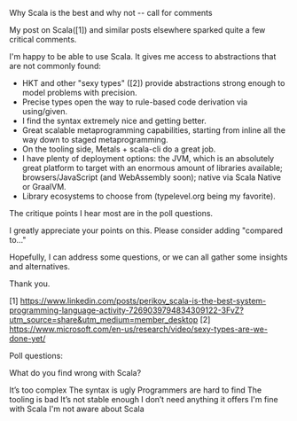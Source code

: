 Why Scala is the best and why not -- call for comments

My post on Scala([1]) and similar posts elsewhere sparked quite a few critical comments.

I'm happy to be able to use Scala. It gives me access to abstractions that are not commonly found:

- HKT and other "sexy types" ([2]) provide abstractions strong enough to model problems with precision.
- Precise types open the way to rule-based code derivation via using/given.
- I find the syntax extremely nice and getting better.
- Great scalable metaprogramming capabilities, starting from inline all the way down to staged metaprogramming.
- On the tooling side, Metals + scala-cli do a great job.
- I have plenty of deployment options: the JVM, which is an absolutely great platform to target with an enormous amount of libraries available; browsers/JavaScript (and WebAssembly soon); native via Scala Native or GraalVM.
- Library ecosystems to choose from (typelevel.org being my favorite).

The critique points I hear most are in the poll questions.

I greatly appreciate your points on this. Please consider adding "compared to…"

Hopefully, I can address some questions, or we can all gather some insights and alternatives.

Thank you.

[1] https://www.linkedin.com/posts/perikov_scala-is-the-best-system-programming-language-activity-7269039794834309122-3FvZ?utm_source=share&utm_medium=member_desktop
[2] https://www.microsoft.com/en-us/research/video/sexy-types-are-we-done-yet/

Poll questions:

What do you find wrong with Scala?

It’s too complex
The syntax is ugly
Programmers are hard to find
The tooling is bad
It’s not stable enough
I don’t need anything it offers
I'm fine with Scala
I'm not aware about Scala